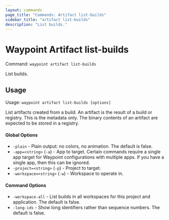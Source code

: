 ```yaml
---
layout: commands
page_title: "Commands: Artifact list-builds"
sidebar_title: "artifact list-builds"
description: "List builds."
---
```


# Waypoint Artifact list-builds

Command: `waypoint artifact list-builds`

List builds.


## Usage

Usage: `waypoint artifact list-builds [options]`


List artifacts created from a build. An artifact is the result of a build or
registry. This is the metadata only. The binary contents of an artifact are
expected to be stored in a registry.

#### Global Options

- `-plain` - Plain output: no colors, no animation. The default is false.
- `-app=<string>` (`-a`) - App to target. Certain commands require a single app target for Waypoint configurations with multiple apps. If you have a single app, then this can be ignored.
- `-project=<string>` (`-p`) - Project to target.
- `-workspace=<string>` (`-w`) - Workspace to operate in.

#### Command Options

- `-workspace-all` - List builds in all workspaces for this project and application. The default is false.
- `-long-ids` - Show long identifiers rather than sequence numbers. The default is false.

